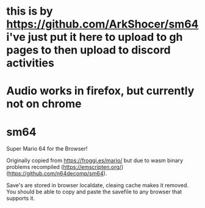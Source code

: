 # this is by https://github.com/ArkShocer/sm64 i've just put it here to upload to gh pages to then upload to discord activities
# Audio works in firefox, but currently not on chrome 

# sm64
Super Mario 64 for the Browser!

Originally copied from https://froggi.es/mario/ but due to wasm binary problems recompiled (https://emscripten.org/) (https://github.com/n64decomp/sm64).

Save's are stored in browser localdate, cleaing cache makes it removed. You should be able to copy and paste the savefile to any browser that supports it.

